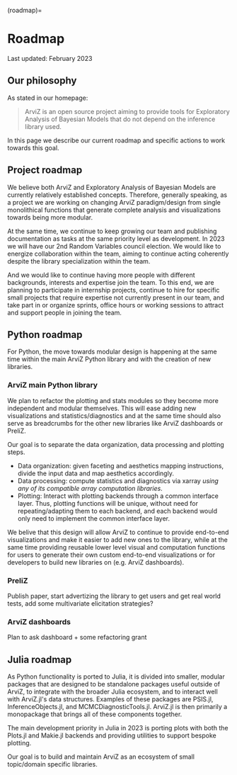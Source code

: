 (roadmap)=
# Roadmap

Last updated: February 2023

## Our philosophy
As stated in our homepage:

> ArviZ is an open source project aiming to provide tools for Exploratory Analysis of Bayesian Models that do not depend on the inference library used.

In this page we describe our current roadmap and specific actions to work towards this goal.

## Project roadmap
We believe both ArviZ and Exploratory Analysis of Bayesian Models are currently relatively established concepts.
Therefore, generally speaking, as a project we are working on changing ArviZ paradigm/design
from single monolithical functions that generate complete analysis and visualizations towards
being more modular.

At the same time, we continue to keep growing our team and publishing documentation as tasks at the same priority level as development.
In 2023 we will have our 2nd Random Variables council election. We would like to energize collaboration within the team,
aiming to continue acting coherently despite the library specialization within the team.

And we would like to continue having more people with different backgrounds, interests and expertise join the team.
To this end, we are planning to participate in internship projects, continue to hire for specific small projects
that require expertise not currently present in our team, and take part in or organize sprints, office hours or working sessions
to attract and support people in joining the team.

## Python roadmap
For Python, the move towards modular design is happening at the same time within the main ArviZ Python library and
with the creation of new libraries.

### ArviZ main Python library
We plan to refactor the plotting and stats modules so they become more independent and modular themselves.
This will ease adding new visualizations and statistics/diagnostics and at the same time should also
serve as breadcrumbs for the other new libraries like ArviZ dashboards or PreliZ.

Our goal is to separate the data organization, data processing and plotting steps.

* Data organization: given faceting and aesthetics mapping instructions, divide the input data and map aesthetics accordingly.
* Data processing: compute statistics and diagnostics via xarray _using any of its compatible array computation libraries_.
* Plotting: Interact with plotting backends through a common interface layer. Thus, plotting functions will be unique,
  without need for repeating/adapting them to each backend, and each backend would only need to implement the common interface layer.

We belive that this design will allow ArviZ to continue to provide end-to-end visualizations and make it easier to add new ones to the
library, while at the same time providing reusable lower level visual and computation functions for users to generate
their own custom end-to-end visualizations or for developers to build new libraries on (e.g. ArviZ dashboards).

### PreliZ
Publish paper, start advertizing the library to get users and get real world tests, add some multivariate elicitation strategies?

### ArviZ dashboards
Plan to ask dashboard + some refactoring grant

## Julia roadmap
As Python functionality is ported to Julia, it is divided into smaller, modular packages that are designed to be standalone packages useful outside of ArviZ, to integrate with the broader Julia ecosystem, and to interact well with ArviZ.jl's data structures. Examples of these packages are PSIS.jl, InferenceObjects.jl, and MCMCDiagnosticTools.jl. ArviZ.jl is then primarily a monopackage that brings all of these components together.

The main development priority in Julia in 2023 is porting plots with both the Plots.jl and Makie.jl backends and providing utilities to support bespoke plotting.

Our goal is to build and maintain ArviZ as an ecosystem of small topic/domain specific libraries.
